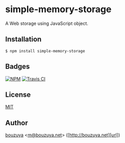 # simple-memory-storage

A Web storage using JavaScript object.

## Installation

```
$ npm install simple-memory-storage
```

## Badges

[![NPM][npm-badge]][npm]
[![Travis CI][travis-ci-badge]][travis-ci]

[npm-badge]: https://img.shields.io/npm/v/simple-memory-storage.svg
[npm]: https://www.npmjs.com/package/simple-memory-storage

[travis-ci-badge]: https://img.shields.io/travis/bouzuya/simple-memory-storage.svg
[travis-ci]: https://travis-ci.org/bouzuya/simple-memory-storage

## License

[MIT](LICENSE)

## Author

[bouzuya][user] &lt;[m@bouzuya.net][email]&gt; ([http://bouzuya.net][url])

[user]: https://github.com/bouzuya
[email]: mailto:m@bouzuya.net
[url]: http://bouzuya.net

